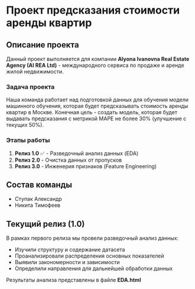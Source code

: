 # Проект предсказания стоимости аренды квартир

## Описание проекта
Данный проект выполняется для компании **Alyona Ivanovna Real Estate Agency (AI REA Ltd)** - международного сервиса по продаже и аренде жилой недвижимости.

### Задача проекта
Наша команда работает над подготовкой данных для обучения модели машинного обучения, которая будет предсказывать стоимость аренды квартир в Москве. Конечная цель - создать модель, которая будет выдавать предсказания с метрикой MAPE не более 30% (улучшение с текущих 50%).

### Этапы работы
1. **Релиз 1.0** ✅ - Разведочный анализ данных (EDA)
2. **Релиз 2.0** - Очистка данных от пропусков
3. **Релиз 3.0** - Инженерия признаков (Feature Engineering)

## Состав команды
- Ступак Александр
- Никита Тимофеев

## Текущий релиз (1.0)
В рамках первого релиза мы провели разведочный анализ данных:
- Изучили структуру и содержание датасета
- Проанализировали распределения основных показателей
- Выявили закономерности и зависимости
- Определили направления для дальнейшей обработки данных

Результаты анализа представлены в файле **EDA.html**
